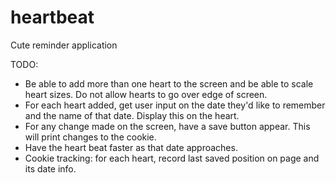 # heartbeat
Cute reminder application

TODO:

- Be able to add more than one heart to the screen and be able to scale heart sizes. Do not allow hearts to go over edge of screen.  
- For each heart added, get user input on the date they'd like to remember and the name of that date. Display this on the heart.
- For any change made on the screen, have a save button appear. This will print changes to the cookie. 
- Have the heart beat faster as that date approaches. 
- Cookie tracking: for each heart, record last saved position on page and its date info.